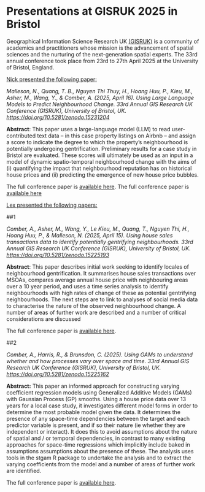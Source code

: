 # Presentations at GISRUK 2025 in Bristol

Geographical Information Science Research UK [(GISRUK)](https://gisruk.org/) is a community of academics and practitioners whose mission is the advancement of spatial sciences and the nurturing of the next-generation spatial experts. The 33rd annual conference took place from 23rd to 27th April 2025 at the University of Bristol, England. 

<ins> Nick presented the following paper: </ins>

_Malleson, N., Quang, T. B., Nguyen Thi Thuy, H., Hoang Huu, P., Kieu, M., Asher, M., Wang, Y., & Comber, A. (2025, April 16). Using Large Language Models to Predict Neighbourhood Change. 33rd Annual GIS Research UK Conference (GISRUK), University of Bristol, UK. https://doi.org/10.5281/zenodo.15231204_

**Abstract**: This paper uses a large-language model (LLM) to read user-contributed text data – in this case property listings on Airbnb – and assign a score to indicate the degree to which the property’s neighbourhood is potentially undergoing gentrification. Preliminary results for a case study in Bristol are evaluated. These scores will ultimately be used as an input in a model of dynamic spatio-temporal neighbourhood change with the aims of (i) quantifying the impact that neighbourhood reputation has on historical house prices and (ii) predicting the emergence
of new house price bubbles.

The full conference paper is [available here](https://urban-analytics.github.io/INTEGRATE/presentations/GISRUK2025/gisruk2025-llm-airbnb.pdf).
The full conference paper is [available here](https://urban-analytics.github.io/INTEGRATE/presentations/AGILE2025/AGILE_2025_v2.pdf)

<ins>  Lex presented the following papers: </ins>

##1

_Comber, A., Asher, M., Wang, Y., Le Kieu, M., Quang, T., Nguyen Thi, H., Hoang Huu, P., & Malleson, N. (2025, April 15). Using house sales transactions data to identify potentially gentrifying neighbourhoods. 33rd Annual GIS Research UK Conference (GISRUK), University of Bristol, UK. https://doi.org/10.5281/zenodo.15225193_

**Abstract**: This paper describes initial work seeking to identify locales of neighbourhood gentrification. It summarises house sales transactions over MSOAs, compares average annual house price with
neighbouring areas over a 10 year period, and uses a time series analysis to identify neighbourhoods with high rates of change of these as potential gentrifying neighbourhoods. The next steps are to link to analyses of social media data to characterise the nature of the observed neighbourhood change. A number of areas of further work are described and a number of critical considerations are discussed

The full conference paper is [available here](https://urban-analytics.github.io/INTEGRATE/presentations/GISRUK2025/Lex_GISRUK_25.pdf).

##2

_Comber, A., Harris, R., & Brunsdon, C. (2025). Using GAMs to understand whether and how processes vary over space and time. 33rd Annual GIS Research UK Conference (GISRUK), University of Bristol, UK. https://doi.org/10.5281/zenodo.15225162_

**Abstract:** This paper an informed approach for constructing varying coefficient regression models using Generalized Additive Models (GAMs) with Gaussian Process (GP) smooths. Using a house price data over 13 years for a local case study, it investigates different model forms in order to determine the most probable model given the data. It determines the presence of any space-time dependencies between the target and each predictor variable is present, and if so their nature (ie whether they are independent or interact). It does this to avoid assumptions about the nature of spatial and / or temporal dependencies, in contrast to many existing approaches for space-time regressions which implicitly include baked in assumptions assumptions about the presence of these. The analysis uses tools in the stgam R package to undertake the analysis and to extract the varying coefficients from the model and a number of areas of further work are identified.

The full conference paper is [available here](https://urban-analytics.github.io/INTEGRATE/presentations/GISRUK2025/GISRUK_stgam_2025.pdf).
